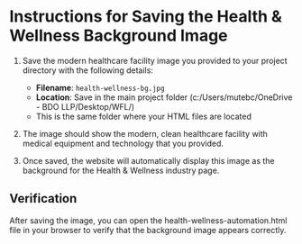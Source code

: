 # Instructions for Saving the Health & Wellness Background Image

1. Save the modern healthcare facility image you provided to your project directory with the following details:

   - **Filename**: `health-wellness-bg.jpg`
   - **Location**: Save in the main project folder (c:/Users/mutebc/OneDrive - BDO LLP/Desktop/WFL/)
   - This is the same folder where your HTML files are located

2. The image should show the modern, clean healthcare facility with medical equipment and technology that you provided.

3. Once saved, the website will automatically display this image as the background for the Health & Wellness industry page.

## Verification

After saving the image, you can open the health-wellness-automation.html file in your browser to verify that the background image appears correctly.